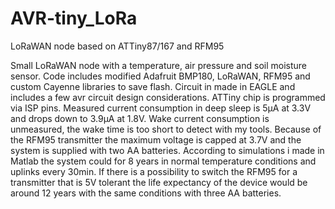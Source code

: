 # AVR-tiny_LoRa
LoRaWAN node based on ATTiny87/167 and RFM95 

Small LoRaWAN node with a temperature, air pressure and soil moisture sensor. Code includes modified Adafruit BMP180, LoRaWAN, RFM95 and custom Cayenne libraries to save flash. Circuit in made in EAGLE and includes a few avr circuit design considerations. ATTiny chip is programmed via ISP pins. Measured current consumption in deep sleep is 5μA at 3.3V and drops down to 3.9μA at 1.8V. Wake current consumption is unmeasured, the wake time is too short to detect with my tools. Because of the RFM95 transmitter the maximum voltage is capped at 3.7V and the system is supplied with two AA batteries. According to simulations i made in Matlab the system could for 8 years in normal temperature conditions and uplinks every 30min. If there is a possibility to switch the RFM95 for a transmitter that is 5V tolerant the life expectancy of the device would be around 12 years with the same conditions with three AA batteries.
